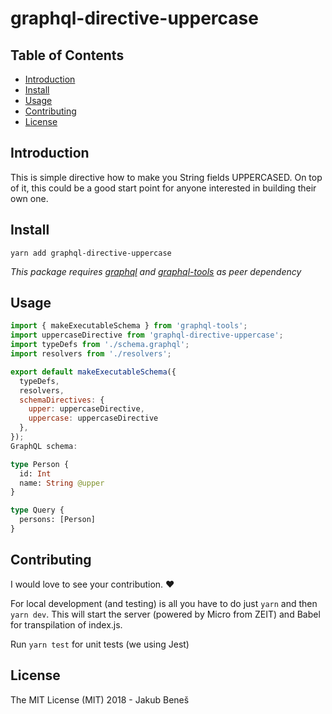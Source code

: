 # graphql-directive-uppercase

## Table of Contents

* [Introduction](#introduction)
* [Install](#install)
* [Usage](#usage)
* [Contributing](#contributing)
* [License](#license)

## Introduction

This is simple directive how to make you String fields UPPERCASED. On top of it, this could be a good start point for anyone interested in building their own one.

## Install

`yarn add graphql-directive-uppercase`

_This package requires [graphql](https://www.npmjs.com/package/graphql) and [graphql-tools](https://www.npmjs.com/package/graphql-tools) as peer dependency_

## Usage

```js
import { makeExecutableSchema } from 'graphql-tools';
import uppercaseDirective from 'graphql-directive-uppercase';
import typeDefs from './schema.graphql';
import resolvers from './resolvers';

export default makeExecutableSchema({
  typeDefs,
  resolvers,
  schemaDirectives: {
    upper: uppercaseDirective,
    uppercase: uppercaseDirective
  },
});
GraphQL schema:
```

```graphql
type Person {
  id: Int
  name: String @upper
}

type Query {
  persons: [Person]
}
```

## Contributing

I would love to see your contribution. ❤️

For local development (and testing) is all you have to do just `yarn` and then `yarn dev`. This will start the server (powered by Micro from ZEIT) and Babel for transpilation of index.js.

Run `yarn test` for unit tests (we using Jest)

## License

The MIT License (MIT) 2018 - Jakub Beneš
